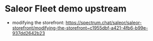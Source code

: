 # Saleor Fleet demo upstream

- modifying the storefront: https://spectrum.chat/saleor/saleor-storefront/modifying-the-storefront~c1955dbf-a421-4fb6-b99e-937dd2642b23

